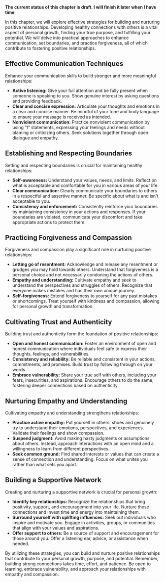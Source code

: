 **The current status of this chapter is draft. I will finish it later when I have time**

In this chapter, we will explore effective strategies for building and nurturing positive relationships. Developing healthy connections with others is a vital aspect of personal growth, finding your true purpose, and fulfilling your potential. We will delve into practical approaches to enhance communication, set boundaries, and practice forgiveness, all of which contribute to fostering positive relationships.

Effective Communication Techniques
----------------------------------

Enhance your communication skills to build stronger and more meaningful relationships:

* **Active listening:** Give your full attention and be fully present when someone is speaking to you. Show genuine interest by asking questions and providing feedback.
* **Clear and concise expression:** Articulate your thoughts and emotions in a clear and concise manner. Be mindful of your tone and body language to ensure your message is received as intended.
* **Nonviolent communication:** Practice nonviolent communication by using "I" statements, expressing your feelings and needs without blaming or criticizing others. Seek solutions together through open dialogue and empathy.

Establishing and Respecting Boundaries
--------------------------------------

Setting and respecting boundaries is crucial for maintaining healthy relationships:

* **Self-awareness:** Understand your values, needs, and limits. Reflect on what is acceptable and comfortable for you in various areas of your life.
* **Clear communication:** Clearly communicate your boundaries to others in a respectful and assertive manner. Be specific about what is and isn't acceptable to you.
* **Consistency and enforcement:** Consistently reinforce your boundaries by maintaining consistency in your actions and responses. If your boundaries are violated, communicate your discomfort and take appropriate actions to protect them.

Practicing Forgiveness and Compassion
-------------------------------------

Forgiveness and compassion play a significant role in nurturing positive relationships:

* **Letting go of resentment:** Acknowledge and release any resentment or grudges you may hold towards others. Understand that forgiveness is a personal choice and not necessarily condoning the actions of others.
* **Empathy and understanding:** Cultivate empathy and seek to understand the perspectives and struggles of others. Recognize that everyone makes mistakes and has their own unique journey.
* **Self-forgiveness:** Extend forgiveness to yourself for any past mistakes or shortcomings. Treat yourself with kindness and compassion, allowing for personal growth and transformation.

Cultivating Trust and Authenticity
----------------------------------

Building trust and authenticity form the foundation of positive relationships:

* **Open and honest communication:** Foster an environment of open and honest communication where individuals feel safe to express their thoughts, feelings, and vulnerabilities.
* **Consistency and reliability:** Be reliable and consistent in your actions, commitments, and promises. Build trust by following through on your words.
* **Embrace vulnerability:** Share your true self with others, including your fears, insecurities, and aspirations. Encourage others to do the same, fostering deeper connections based on authenticity.

Nurturing Empathy and Understanding
-----------------------------------

Cultivating empathy and understanding strengthens relationships:

* **Practice active empathy:** Put yourself in others' shoes and genuinely try to understand their emotions, perspectives, and experiences. Validate their feelings and show compassion.
* **Suspend judgment:** Avoid making hasty judgments or assumptions about others. Instead, approach interactions with an open mind and a willingness to learn from different perspectives.
* **Seek common ground:** Find shared interests or values that can create a sense of connection and understanding. Focus on what unites you rather than what sets you apart.

Building a Supportive Network
-----------------------------

Creating and nurturing a supportive network is crucial for personal growth:

* **Identify key relationships:** Recognize the relationships that bring positivity, support, and encouragement into your life. Nurture these connections and invest time and energy into maintaining them.
* **Surround yourself with uplifting influences:** Seek out individuals who inspire and motivate you. Engage in activities, groups, or communities that align with your values and aspirations.
* **Offer support to others:** Be a source of support and encouragement for those around you. Offer a listening ear, advice, or assistance when needed.

By utilizing these strategies, you can build and nurture positive relationships that contribute to your personal growth, purpose, and potential. Remember, building strong connections takes time, effort, and patience. Be open to learning, embrace vulnerability, and approach your relationships with empathy and compassion.
